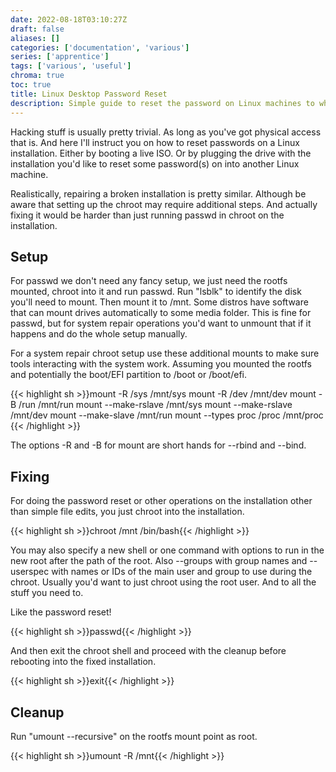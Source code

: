 ```yaml
---
date: 2022-08-18T03:10:27Z
draft: false
aliases: []
categories: ['documentation', 'various']
series: ['apprentice']
tags: ['various', 'useful']
chroma: true
toc: true
title: Linux Desktop Password Reset
description: Simple guide to reset the password on Linux machines to which you have physical access to the disk.
---
```


Hacking stuff is usually pretty trivial.
As long as you've got physical access that is.
And here I'll instruct you on how to reset passwords on a Linux installation.
Either by booting a live ISO.
Or by plugging the drive with the installation you'd like to reset some password(s) on into another Linux machine.

Realistically, repairing a broken installation is pretty similar.
Although be aware that setting up the chroot may require additional steps.
And actually fixing it would be harder than just running passwd in chroot on the installation.

## Setup
For passwd we don't need any fancy setup, we just need the rootfs mounted, chroot into it and run passwd.
Run "lsblk" to identify the disk you'll need to mount.
Then mount it to /mnt.
Some distros have software that can mount drives automatically to some media folder.
This is fine for passwd, but for system repair operations you'd want to unmount that if it happens and do the whole setup manually.

For a system repair chroot setup use these additional mounts to make sure tools interacting with the system work.
Assuming you mounted the rootfs and potentially the boot/EFI partition to /boot or /boot/efi.

{{< highlight sh >}}mount -R /sys /mnt/sys
mount -R /dev /mnt/dev
mount -B /run /mnt/run
mount --make-rslave /mnt/sys
mount --make-rslave /mnt/dev
mount --make-slave /mnt/run
mount --types proc /proc /mnt/proc
{{< /highlight >}}

The options -R and -B for mount are short hands for \-\-rbind and \-\-bind.

## Fixing
For doing the password reset or other operations on the installation other than simple file edits, you just chroot into the installation.

{{< highlight sh >}}chroot /mnt /bin/bash{{< /highlight >}}

You may also specify a new shell or one command with options to run in the new root after the path of the root.
Also \-\-groups with group names and \-\-userspec with names or IDs of the main user and group to use during the chroot.
Usually you'd want to just chroot using the root user.
And to all the stuff you need to.

Like the password reset!

{{< highlight sh >}}passwd{{< /highlight >}}

And then exit the chroot shell and proceed with the cleanup before rebooting into the fixed installation.

{{< highlight sh >}}exit{{< /highlight >}}

## Cleanup
Run "umount \-\-recursive" on the rootfs mount point as root.

{{< highlight sh >}}umount -R /mnt{{< /highlight >}}
